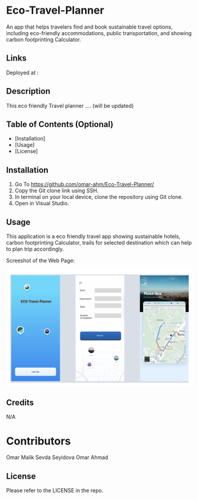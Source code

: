 # Eco-Travel-Planner
An app that helps travelers find and book sustainable travel options, including eco-friendly accommodations, public transportation, and showing carbon footprinting Calculator.

## Links

Deployed at :


## Description 

This eco friendly Travel planner .... (will be updated)

## Table of Contents (Optional)

* [Installation]
* [Usage]
* [License]


## Installation

1. Go To https://github.com/omar-ahm/Eco-Travel-Planner/
2. Copy the Git clone link using SSH.
3. In terminal on your local device, clone the repository using Git clone.
4. Open in Visual Studio.


## Usage 

This application is a eco friendly travel app showing sustainable hotels, carbon footprinting Calculator, trails for selected destination which can help to plan trip accordingly.

Screeshot of the Web Page:


![Wireframe Screenshot](images/wireframe%20screenshot.png)


## Credits

N/A

# Contributors
Omar Malik
Sevda Seyidova
Omar Ahmad


## License

Please refer to the LICENSE in the repo.